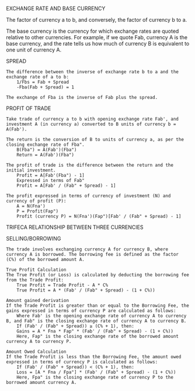 EXCHANGE RATE AND BASE CURRENCY

The factor of currency a to b, and conversely, the factor of currency b to a.

The base currency is the currency for which exchange rates are quoted relative to other currencies. For example, if we quote Fab, currency A is the base currency, and the rate tells us how much of currency B is equivalent to one unit of currency A.

SPREAD

    The difference between the inverse of exchange rate b to a and the exchange rate of a to b:
        1/Fbs = Fab + Spread
        -Fba(Fab + Spread) = 1

    The exchange of Fba is the inverse of Fab plus the spread.

PROFIT OF TRADE

    Take trade of currency a to b with opening exchange rate Fab', and investment A (in currency a) converted to B units of currency b = A(Fab').

    The return is the conversion of B to units of currency a, as per the closing exchange rate of Fba".
        B(Fba") = A(Fab')(Fba")
        Return = A(Fab')(Fba")

    The profit of trade is the difference between the return and the initial investment.
        Profit = A[Fab'(Fba") - 1]
        Expressed in terms of Fab"
        Profit = A[Fab' / (Fab" + Spread) - 1]

    The profit expressed in terms of currency of investment (N) and currency of profit (P):
        A = N(Fna')
        P = Profit(Fap")
        Profit (currency P) = N(Fna')(Fap")[Fab' / (Fab" + Spread) - 1]

TRIFECA RELATIONSHIP BETWEEN THREE CURRENCIES

SELLING/BORROWING

    The trade involves exchanging currency A for currency B, where currency A is borrowed. The borrowing fee is defined as the factor (C%) of the borrowed amount A.

    True Profit Calculation
    The True Profit (or Loss) is calculated by deducting the borrowing fee from the Trade Profit:
        True Profit = Trade Profit - A * C%
        True Profit = A * (Fab' / (Fab" + Spread) - (1 + C%))

    Amount gained derivation
    If the Trade Profit is greater than or equal to the Borrowing Fee, the gains expressed in terms of currency P are calculated as follows:
        Where Fab' is the opening exchange rate of currency A to currency B, and Fab" is the closing exchange rate of currency A to currency B.
        If (Fab' / (Fab" + Spread)) ≥ (C% + 1), then:
        Gains = A * Fna * Fap" * (Fab' / (Fab" + Spread) - (1 + C%))
        Here, Fap" is the closing exchange rate of the borrowed amount currency A to currency P.

    Amount Owed Calculation
    If the Trade Profit is less than the Borrowing Fee, the amount owed expressed in terms of currency P is calculated as follows:
        If (Fab' / (Fab" + Spread)) < (C% + 1), then:
        Loss = [A * Fna / Fpa"] * (Fab' / (Fab" + Spread) - (1 + C%))
        Here, Fpa" is the closing exchange rate of currency P to the borrowed amount currency A.
